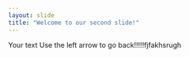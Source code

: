 ```yaml
---
layout: slide
title: "Welcome to our second slide!"
---
```

Your text
Use the left arrow to go back!!!!!fjfakhsrugh
